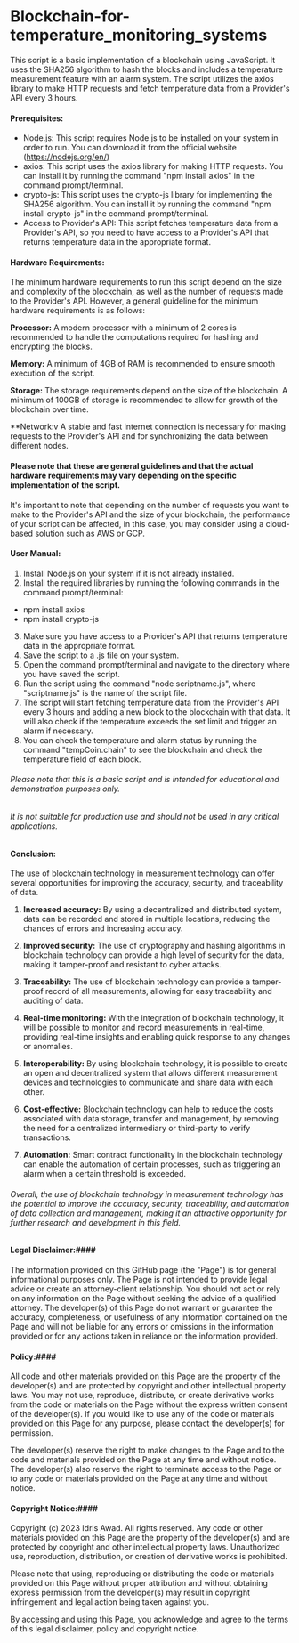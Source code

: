 # Blockchain-for-temperature_monitoring_systems

This script is a basic implementation of a blockchain using JavaScript. It uses the SHA256 algorithm to hash the blocks and includes a temperature measurement feature with an alarm system. The script utilizes the axios library to make HTTP requests and fetch temperature data from a Provider's API every 3 hours.


#### Prerequisites: ####

 - Node.js: This script requires Node.js to be installed on your system in order to run. You can download it from the official website (https://nodejs.org/en/)
 - axios: This script uses the axios library for making HTTP requests. You can install it by running the command "npm install axios" in the command prompt/terminal.
 - crypto-js: This script uses the crypto-js library for implementing the SHA256 algorithm. You can install it by running the command "npm install crypto-js" in the command prompt/terminal.
 - Access to Provider's API: This script fetches temperature data from a Provider's API, so you need to have access to a Provider's API that returns temperature data in the appropriate format.

#### Hardware Requirements: ####

The minimum hardware requirements to run this script depend on the size and complexity of the blockchain, as well as the number of requests made to the Provider's API. However, a general guideline for the minimum hardware requirements is as follows:

**Processor:** A modern processor with a minimum of 2 cores is recommended to handle the computations required for hashing and encrypting the blocks.

**Memory:** A minimum of 4GB of RAM is recommended to ensure smooth execution of the script.

**Storage:** The storage requirements depend on the size of the blockchain. A minimum of 100GB of storage is recommended to allow for growth of the blockchain over time.

**Network:v A stable and fast internet connection is necessary for making requests to the Provider's API and for synchronizing the data between different nodes.

#### Please note that these are general guidelines and that the actual hardware requirements may vary depending on the specific implementation of the script. ####

It's important to note that depending on the number of requests you want to make to the Provider's API and the size of your blockchain, the performance of your script can be affected, in this case, you may consider using a cloud-based solution such as AWS or GCP.

#### User Manual: ####

 1. Install Node.js on your system if it is not already installed.
 2. Install the required libraries by running the following commands in the command prompt/terminal:
 - npm install axios
 - npm install crypto-js
 3. Make sure you have access to a Provider's API that returns temperature data in the appropriate format.
 4. Save the script to a .js file on your system.
 5. Open the command prompt/terminal and navigate to the directory where you have saved the script.
 6. Run the script using the command "node scriptname.js", where "scriptname.js" is the name of the script file.
 7. The script will start fetching temperature data from the Provider's API every 3 hours and adding a new block to the blockchain with that data. It will also check if the temperature exceeds the set limit and trigger an alarm if necessary.
 8. You can check the temperature and alarm status by running the command "tempCoin.chain" to see the blockchain and check the temperature field of each block.

###### Please note that this is a basic script and is intended for educational and demonstration purposes only. ######
###### It  is not suitable for production use and should not be used in any critical applications. ######

#### Conclusion: ####

The use of blockchain technology in measurement technology can offer several opportunities for improving the accuracy, security, and traceability of data.

 1. **Increased accuracy:** By using a decentralized and distributed system, data can be recorded and stored in multiple locations, reducing the chances of errors and increasing accuracy.

 2. **Improved security:** The use of cryptography and hashing algorithms in blockchain technology can provide a high level of security for the data, making it tamper-proof and resistant to cyber attacks.

 3. **Traceability:** The use of blockchain technology can provide a tamper-proof record of all measurements, allowing for easy traceability and auditing of data.

 4. **Real-time monitoring:** With the integration of blockchain technology, it will be possible to monitor and record measurements in real-time, providing real-time insights and enabling quick response to any changes or anomalies.

 5. **Interoperability:** By using blockchain technology, it is possible to create an open and decentralized system that allows different measurement devices and technologies to communicate and share data with each other.

 6. **Cost-effective:** Blockchain technology can help to reduce the costs associated with data storage, transfer and management, by removing the need for a centralized intermediary or third-party to verify transactions.

 7. **Automation:** Smart contract functionality in the blockchain technology can enable the automation of certain processes, such as triggering an alarm when a certain threshold is exceeded.

###### Overall, the use of blockchain technology in measurement technology has the potential to improve the accuracy, security, traceability, and automation of data collection and management, making it an attractive opportunity for further research and development in this field. ######

#### Legal Disclaimer:#### 
The information provided on this GitHub page (the "Page") is for general informational purposes only. The Page is not intended to provide legal advice or create an attorney-client relationship. You should not act or rely on any information on the Page without seeking the advice of a qualified attorney. The developer(s) of this Page do not warrant or guarantee the accuracy, completeness, or usefulness of any information contained on the Page and will not be liable for any errors or omissions in the information provided or for any actions taken in reliance on the information provided.

#### Policy:#### 
All code and other materials provided on this Page are the property of the developer(s) and are protected by copyright and other intellectual property laws. You may not use, reproduce, distribute, or create derivative works from the code or materials on the Page without the express written consent of the developer(s). If you would like to use any of the code or materials provided on this Page for any purpose, please contact the developer(s) for permission.

The developer(s) reserve the right to make changes to the Page and to the code and materials provided on the Page at any time and without notice. The developer(s) also reserve the right to terminate access to the Page or to any code or materials provided on the Page at any time and without notice.

#### Copyright Notice:#### 
Copyright (c) 2023 Idris Awad. All rights reserved. Any code or other materials provided on this Page are the property of the developer(s) and are protected by copyright and other intellectual property laws. Unauthorized use, reproduction, distribution, or creation of derivative works is prohibited.

Please note that using, reproducing or distributing the code or materials provided on this Page without proper attribution and without obtaining express permission from the developer(s) may result in copyright infringement and legal action being taken against you.

By accessing and using this Page, you acknowledge and agree to the terms of this legal disclaimer, policy and copyright notice.
